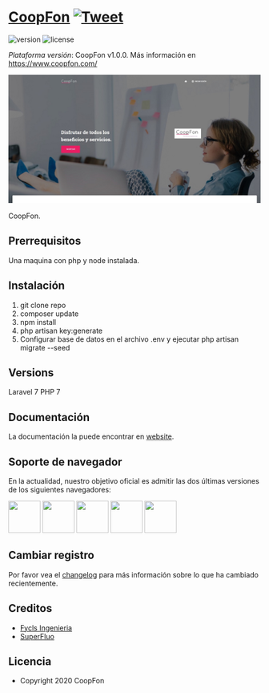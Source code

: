 # [CoopFon](https://www.coopfon.com/) [![Tweet](https://img.shields.io/twitter/url/http/shields.io.svg?style=social&logo=twitter)](https://twitter.com/home?status=Material%20Dashboard%20Pro%20Laravel%E2%9D%A4%EF%B8%8F%0Ahttps%3A//material-dashboard-pro-laravel.creative-tim.com/%20%23%material%20%23design%20%23dashboard%20%23laravel%20%23pro%20via%20%40CreativeTim)

![version](https://img.shields.io/badge/version-1.0.0-blue.svg) ![license](https://img.shields.io/badge/license-MIT-blue.svg) 

*Plataforma versión*: CoopFon v1.0.0. Más información en https://www.coopfon.com/

![Product Image](https://raw.githubusercontent.com/corpjorge/coopfon/master/public/coopfon/img/opt_mb_coopfon_thumbnail.jpg?token=AEXII7HXCL5OD74KBB4C6X27FIMZA)

CoopFon.

## Prerrequisitos

Una maquina con php y node instalada.

## Instalación

1. git clone repo
2. composer update
3. npm install
4. php artisan key:generate
3. Configurar base de datos en el archivo .env y ejecutar php artisan migrate --seed 
 
## Versions

Laravel 7
PHP 7

## Documentación

La documentación la puede encontrar en [website](https://www.coopfon/docs/getting-started).


## Soporte de navegador


En la actualidad, nuestro objetivo oficial es admitir las dos últimas versiones de los siguientes navegadores:

<img src="https://github.com/creativetimofficial/public-assets/blob/master/logos/chrome-logo.png?raw=true" width="64" height="64"> <img src="https://raw.githubusercontent.com/creativetimofficial/public-assets/master/logos/firefox-logo.png" width="64" height="64"> <img src="https://raw.githubusercontent.com/creativetimofficial/public-assets/master/logos/edge-logo.png" width="64" height="64"> <img src="https://raw.githubusercontent.com/creativetimofficial/public-assets/master/logos/safari-logo.png" width="64" height="64"> <img src="https://raw.githubusercontent.com/creativetimofficial/public-assets/master/logos/opera-logo.png" width="64" height="64">

 
## Cambiar registro

Por favor vea el [changelog](CHANGELOG.md) para más información sobre lo que ha cambiado recientemente.

## Creditos

- [Fycls Ingenieria](https://fyclsingenieria.com/)
- [SuperFluo](https://superfluo.co)

 
## Licencia

- Copyright 2020 CoopFon 
